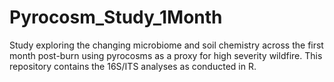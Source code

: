 # Pyrocosm_Study_1Month
Study exploring the changing microbiome and soil chemistry across the first month post-burn using pyrocosms as a proxy for high severity wildfire. This repository contains the 16S/ITS analyses as conducted in R. 
